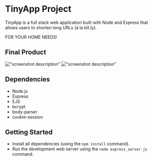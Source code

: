 # **TinyApp Project**

TinyApp is a full stack web application built with Node and Express that allows users to shorten long URLs (à la bit.ly).

FOR YOUR HOME NEEDS!

## Final Product

!["screenshot description"](#)
!["screenshot description"](#)

## Dependencies

- Node.js
- Express
- EJS
- bcrypt
- body-parser
- cookie-session

## Getting Started

- Install all dependencies (using the `npm install` command).
- Run the development web server using the `node express_server.js` command.